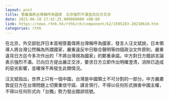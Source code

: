 ```yaml
---
layout: post
title: 菅義偉將台灣稱呼為國家　北京強烈不滿並向日方交涉
date: 2021-06-10 17:42:25.000000000 +08:00
link: https://news.rthk.hk/rthk/ch/component/k2/1595283-20210610.htm
categories: rthk
---
```


在北京，外交部批評日本首相菅義偉將台灣稱呼為國家，發言人汪文斌說，日本領導人將台灣公然稱為所謂國家，嚴重違反中日聯合聲明等四個政治文件原則，嚴重違背日方迄今多次作出的「不將台灣視為國家」的鄭重承諾。中方對日方錯誤言論表示強烈不滿，已向日方提出嚴正交涉，要求日方立即作出明確澄清，消除已造成的惡劣影響，並確保不再發生此類情況。

汪文斌指出，世界上只有一個中國，台灣是中國領土不可分割的一部分。中方嚴肅敦促日方在台灣問題上切實重信守諾、謹言慎行，不得以任何形式損害中國主權，不得以任何形式向「台獨」勢力發出錯誤信號。
